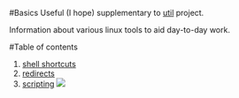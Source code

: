 #Basics
Useful (I hope) supplementary to [util](https://github.com/kiemlicz/util) project.

Information about various linux tools to aid day-to-day work.

#Table of contents
1. [shell shortcuts](shell_shortcuts)
2. [redirects](redirects)
3. [scripting](scripting)
![](http://brendangregg.com/Perf/linux_perf_tools_full.png)